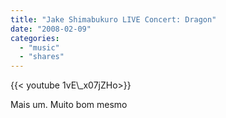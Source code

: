 ```yaml
---
title: "Jake Shimabukuro LIVE Concert: Dragon"
date: "2008-02-09"
categories:
  - "music"
  - "shares"
---
```


<div style="width: 70vw;">{{< youtube 1vE\_x07jZHo>}}</div>

Mais um. Muito bom mesmo
